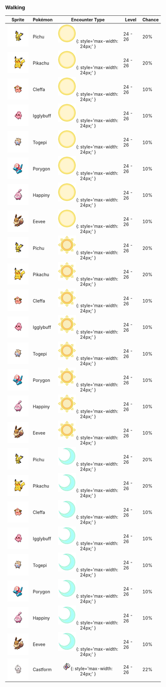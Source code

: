 ### Walking

| Sprite | Pokémon | Encounter Type | Level | Chance |
|:------:|---------|:--------------:|-------|--------|
| ![Pichu](../../assets/sprites/pichu/front.gif "Pichu") | Pichu | ![Morning](../../assets/encounter_types/morning.png "Morning"){: style='max-width: 24px;' } | 24 - 26 | 20% |
| ![Pikachu](../../assets/sprites/pikachu/front.gif "Pikachu") | Pikachu | ![Morning](../../assets/encounter_types/morning.png "Morning"){: style='max-width: 24px;' } | 24 - 26 | 20% |
| ![Cleffa](../../assets/sprites/cleffa/front.gif "Cleffa") | Cleffa | ![Morning](../../assets/encounter_types/morning.png "Morning"){: style='max-width: 24px;' } | 24 - 26 | 10% |
| ![Igglybuff](../../assets/sprites/igglybuff/front.gif "Igglybuff") | Igglybuff | ![Morning](../../assets/encounter_types/morning.png "Morning"){: style='max-width: 24px;' } | 24 - 26 | 10% |
| ![Togepi](../../assets/sprites/togepi/front.gif "Togepi") | Togepi | ![Morning](../../assets/encounter_types/morning.png "Morning"){: style='max-width: 24px;' } | 24 - 26 | 10% |
| ![Porygon](../../assets/sprites/porygon/front.gif "Porygon") | Porygon | ![Morning](../../assets/encounter_types/morning.png "Morning"){: style='max-width: 24px;' } | 24 - 26 | 10% |
| ![Happiny](../../assets/sprites/happiny/front.gif "Happiny") | Happiny | ![Morning](../../assets/encounter_types/morning.png "Morning"){: style='max-width: 24px;' } | 24 - 26 | 10% |
| ![Eevee](../../assets/sprites/eevee/front.gif "Eevee") | Eevee | ![Morning](../../assets/encounter_types/morning.png "Morning"){: style='max-width: 24px;' } | 24 - 26 | 10% |
| ![Pichu](../../assets/sprites/pichu/front.gif "Pichu") | Pichu | ![Day](../../assets/encounter_types/day.png "Day"){: style='max-width: 24px;' } | 24 - 26 | 20% |
| ![Pikachu](../../assets/sprites/pikachu/front.gif "Pikachu") | Pikachu | ![Day](../../assets/encounter_types/day.png "Day"){: style='max-width: 24px;' } | 24 - 26 | 20% |
| ![Cleffa](../../assets/sprites/cleffa/front.gif "Cleffa") | Cleffa | ![Day](../../assets/encounter_types/day.png "Day"){: style='max-width: 24px;' } | 24 - 26 | 10% |
| ![Igglybuff](../../assets/sprites/igglybuff/front.gif "Igglybuff") | Igglybuff | ![Day](../../assets/encounter_types/day.png "Day"){: style='max-width: 24px;' } | 24 - 26 | 10% |
| ![Togepi](../../assets/sprites/togepi/front.gif "Togepi") | Togepi | ![Day](../../assets/encounter_types/day.png "Day"){: style='max-width: 24px;' } | 24 - 26 | 10% |
| ![Porygon](../../assets/sprites/porygon/front.gif "Porygon") | Porygon | ![Day](../../assets/encounter_types/day.png "Day"){: style='max-width: 24px;' } | 24 - 26 | 10% |
| ![Happiny](../../assets/sprites/happiny/front.gif "Happiny") | Happiny | ![Day](../../assets/encounter_types/day.png "Day"){: style='max-width: 24px;' } | 24 - 26 | 10% |
| ![Eevee](../../assets/sprites/eevee/front.gif "Eevee") | Eevee | ![Day](../../assets/encounter_types/day.png "Day"){: style='max-width: 24px;' } | 24 - 26 | 10% |
| ![Pichu](../../assets/sprites/pichu/front.gif "Pichu") | Pichu | ![Night](../../assets/encounter_types/night.png "Night"){: style='max-width: 24px;' } | 24 - 26 | 20% |
| ![Pikachu](../../assets/sprites/pikachu/front.gif "Pikachu") | Pikachu | ![Night](../../assets/encounter_types/night.png "Night"){: style='max-width: 24px;' } | 24 - 26 | 20% |
| ![Cleffa](../../assets/sprites/cleffa/front.gif "Cleffa") | Cleffa | ![Night](../../assets/encounter_types/night.png "Night"){: style='max-width: 24px;' } | 24 - 26 | 10% |
| ![Igglybuff](../../assets/sprites/igglybuff/front.gif "Igglybuff") | Igglybuff | ![Night](../../assets/encounter_types/night.png "Night"){: style='max-width: 24px;' } | 24 - 26 | 10% |
| ![Togepi](../../assets/sprites/togepi/front.gif "Togepi") | Togepi | ![Night](../../assets/encounter_types/night.png "Night"){: style='max-width: 24px;' } | 24 - 26 | 10% |
| ![Porygon](../../assets/sprites/porygon/front.gif "Porygon") | Porygon | ![Night](../../assets/encounter_types/night.png "Night"){: style='max-width: 24px;' } | 24 - 26 | 10% |
| ![Happiny](../../assets/sprites/happiny/front.gif "Happiny") | Happiny | ![Night](../../assets/encounter_types/night.png "Night"){: style='max-width: 24px;' } | 24 - 26 | 10% |
| ![Eevee](../../assets/sprites/eevee/front.gif "Eevee") | Eevee | ![Night](../../assets/encounter_types/night.png "Night"){: style='max-width: 24px;' } | 24 - 26 | 10% |
| ![Castform](../../assets/sprites/castform/front.gif "Castform") | Castform | ![Poké Radar](../../assets/encounter_types/poke_radar.png "Poké Radar"){: style='max-width: 24px;' } | 24 - 26 | 22% |


